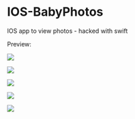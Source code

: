 # IOS-BabyPhotos
IOS app to view photos - hacked with swift


Preview:

![](https://github.com/Wajiha-Kanwal/IOS-BabyPhotos/blob/master/Screenshots/iOS%20Simulator%20Screen%20Shot%2003-Nov-2015%206.32.10%20am.png)


![](https://github.com/Wajiha-Kanwal/IOS-BabyPhotos/blob/master/Screenshots/iOS%20Simulator%20Screen%20Shot%2003-Nov-2015%206.32.40%20am.png)


![](https://github.com/Wajiha-Kanwal/IOS-BabyPhotos/blob/master/Screenshots/iOS%20Simulator%20Screen%20Shot%2003-Nov-2015%206.32.45%20am.png)


![](https://github.com/Wajiha-Kanwal/IOS-BabyPhotos/blob/master/Screenshots/iOS%20Simulator%20Screen%20Shot%2003-Nov-2015%206.32.50%20am.png)


![](https://github.com/Wajiha-Kanwal/IOS-BabyPhotos/blob/master/Screenshots/iOS%20Simulator%20Screen%20Shot%2003-Nov-2015%206.33.00%20am.png)
